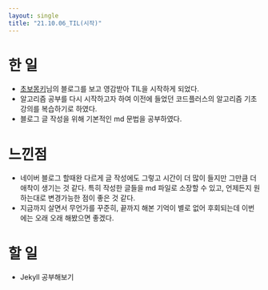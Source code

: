 ```yaml
---
layout: single
title: "21.10.06_TIL(시작)"
---
```


# 한 일
* [초보몽키](https://wayhome25.github.io/)님의 블로그를 보고 영감받아 TIL을 시작하게 되었다.
* 알고리즘 공부를 다시 시작하고자 하여 이전에 들었던 코드플러스의 알고리즘 기초 강의를 복습하기로 하였다.
* 블로그 글 작성을 위해 기본적인 md 문법을 공부하였다.


# 느낀점
* 네이버 블로그 할때완 다르게 글 작성에도 그렇고 시간이 더 많이 들지만 그만큼 더 애착이 생기는 것 같다. 특히 작성한 글들을 md 파일로 소장할 수 있고, 언제든지 원하는대로 변경가능한 점이 좋은 것 같다.
* 지금까지 살면서 무언가를 꾸준히, 끝까지 해본 기억이 별로 없어 후회되는데 이번에는 오래 오래 해봤으면 좋겠다.


# 할 일
* Jekyll 공부해보기
